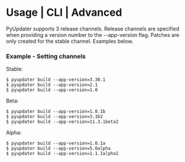 # Usage | CLI | Advanced
PyUpdater supports 3 release channels. Release channels are specified when providing a version number to the --app-version flag. Patches are only created for the stable channel. Examples below.

### Example - Setting channels
Stable:
```
$ pyupdater build --app-version=3.30.1
$ pyupdater build --app-version=2.1
$ pyupdater build --app-version=1.0
```

Beta:
```
$ pyupdater build --app-version=1.0.1b
$ pyupdater build --app-version=3.1b2
$ pyupdater build --app-version=11.3.1beta2
```

Alpha:
```
$ pyupdater build --app-version=1.0.1a
$ pyupdater build --app-version=5.0alpha
$ pyupdater build --app-version=1.1.1alpha1
```